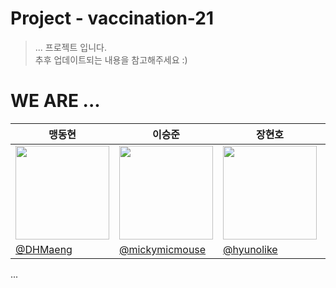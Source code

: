 # Project - vaccination-21
> ... 프로젝트 입니다.  <br>
> 추후 업데이트되는 내용을 참고해주세요 :)

# WE ARE ...

|맹동현|이승준|장현호|최민석|
|------|------|------|------|
|<img width = 150 src = "https://via.placeholder.com/150">|<img width = 150 src = "https://via.placeholder.com/150">|<img width = 150 src = "https://via.placeholder.com/150">|<img width = 150 src = "https://via.placeholder.com/150">|
|[@DHMaeng](https://github.com/DHMaeng)|[@mickymicmouse](https://github.com/mickymicmouse)|[@hyunolike](https://github.com/hyunolike)|[@cmsskkk](https://github.com/cmsskkk)|

...
